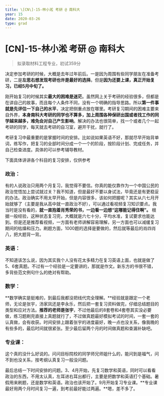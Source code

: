 ```yaml
---
title: \[CN\]-15-林小淞 考研 @ 南科大
year: 15
date: 2020-03-26
type: grad
---
```


# \[CN\]-15-林小淞 考研 @ 南科大

> 拟录取材料工程专业，初试359分

决定参加考研的时候，大概是去年过年前后。一是因为周围有些同学朋友在准备考研，二是**左思右想发现考研也许是最好的选择**。但是**因为还要上课，真正开始复习，已经5月中旬了。**

刚开始复习的时候其实**最大的困难是迷茫**。虽然网上关于考研的经验很多，但都是在讲自己的故事，而且每个人条件不同，没有一个明确的指导思路。所以**第一件事就是先评估一下自己的水平**，决定把侧重点放在哪里。考研复习期间的困难主要来自外界，**本身南科大考研的同学也不算多，加上周围各种保研出国或者找工作的同学越来越多，难免会对自己产生影响**。解决的办法也很简单，找一个或者几个一起考研的同学，每天就去考研的自习室，避开干扰，就行了。

考研复习中最重要的是掌握时间的安排。比如说如果英语不好，那就尽早开始背单词，练写作，把复习的全部时间分成一个一个的阶段，按阶段计划、完成任务，并自己检查进度。具体的可以参考辅导教材。

下面具体讲讲各个科目的复习安排，仅供参考

### 政治：
有的人说政治只用两个月复习，我觉得不要信。你真的能仅靠作为一个中国公民的政治觉悟加上尝试就过关？我不知道，但是最好不要以身试法，毕竟还是有更稳妥的办法。政治确实不用太早开始，但是内容很多，该如何把握呢？其实从六七月开始就够了（主要是我从高中就一直政治不好），可以通过看视频复习知识要点。我当时是没有看的，**就一直抱着肖秀荣的书，一边看一边想“这哪能记得住啊”。** 根据一般经验，这种状态复习完，大概就是六七十分，平均水准，复试要求也能达到。但是还是推荐看视频，一方面有老师讲解容易理解，另一方面也可以减缓复习期间的枯燥和压力。刷题方面，1000题的选择是要做的，然后就等最后的肖四肖八，把大题背一背。

### 英语：
不知道该怎么说，因为其实我个人没有花太多精力在复习英语上面，也就是做了5、6套真题。不过有一个经验是一定要讲的，那就是作文。新东方的书很不错，多背些范文例句什么的绝对有帮助。

### 数学：
**数学确实是挺难的，到最后我都没把线代完全理解。**经验就是跟定一个老师，无论是张宇，汤家凤还是李永乐，然后把一套复习资料做完，仔细总结题目的类型和应对方法。**推荐的老师是张宇**，不过他最后的8套卷和4套卷其实没必要做，练习题刷完直接上真题就行了，不过做真题最好模拟考试的时间，一套一套的认真做，会有收获。时间安排上跟着张宇的进度最好，晚一点也没关系，像我晚的有些多的，最后时间就很紧张。至少最后留两个月的时间做真题和查漏补缺吧。

### 专业课：
这个真的没什么好说的。问问目标院校的同学师兄师姐什么的，能问到是福气，问不到也没关系，按考纲认真复习一般没问题。

最后总结一下时间安排的问题。3、4月开始，先复习数学和英语，同时可以看看政治的东西，不用太认真，左耳进右耳出都行，主要是把数学和英语打个基础。暑假用来刷题，还是数学和英语。政治也该开始了。9月开始复习专业课。**专业课最好用两个月时间复习一遍，到考前最好能过两遍。**嗯，差不多了。
